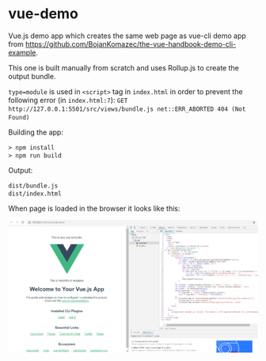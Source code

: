 # vue-demo
Vue.js demo app which creates the same web page as vue-cli demo app from https://github.com/BojanKomazec/the-vue-handbook-demo-cli-example.

This one is built manually from scratch and uses Rollup.js to create the output bundle.

`type=module` is used in `<script>` tag in `index.html` in order to prevent the following error (in `index.html:7`):
`GET http://127.0.0.1:5501/src/views/bundle.js net::ERR_ABORTED 404 (Not Found)`

Building the app:
```
> npm install
> npm run build
```

Output:
```
dist/bundle.js
dist/index.html
```

When page is loaded in the browser it looks like this:

![Screenshot](docs/images/demo-vue.PNG)